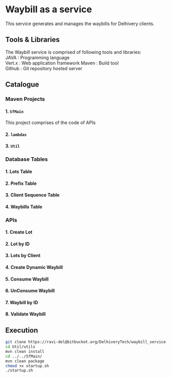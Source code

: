 # Waybill as a service

This service generates and manages the waybills for Delhivery clients.

## Tools & Libraries
The Waybill service is comprised of following tools and libraries: <br />
JAVA   : Programming language<br/>
Vert.x : Web application framework
Maven  : Build tool <br/>
Github : Git repository hosted server<br/>

## Catalogue

### Maven Projects
#### 1. `SfMain` 
This project comprises of the code of APIs 
#### 2. `lambdas`

#### 3. `Util` 

### Database Tables
#### 1. Lots Table
#### 2. Prefix Table 
#### 3. Client Sequence Table
#### 4. Waybills Table

### APIs
#### 1. Create Lot 
#### 2. Lot by ID
#### 3. Lots by Client
#### 4. Create Dynamic Waybill
#### 5. Consume Waybill
#### 6. UnConsume Waybill
#### 7. Waybill by ID
#### 8. Validate Waybill

## Execution
```bash
git clone https://ravi-del@bitbucket.org/DelhiveryTech/waybill_service.git
cd Util/utils
mvn clean install
cd ../../SfMain/
mvn clean package
chmod +x startup.sh
./startup.sh
```
